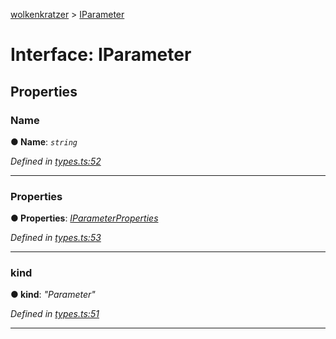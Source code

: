 [wolkenkratzer](../README.md) > [IParameter](../interfaces/iparameter.md)



# Interface: IParameter


## Properties
<a id="name"></a>

###  Name

**●  Name**:  *`string`* 

*Defined in [types.ts:52](https://github.com/arminhammer/wolkenkratzer/blob/cd0c133/src/types.ts#L52)*





___

<a id="properties"></a>

###  Properties

**●  Properties**:  *[IParameterProperties](iparameterproperties.md)* 

*Defined in [types.ts:53](https://github.com/arminhammer/wolkenkratzer/blob/cd0c133/src/types.ts#L53)*





___

<a id="kind"></a>

###  kind

**●  kind**:  *"Parameter"* 

*Defined in [types.ts:51](https://github.com/arminhammer/wolkenkratzer/blob/cd0c133/src/types.ts#L51)*





___


